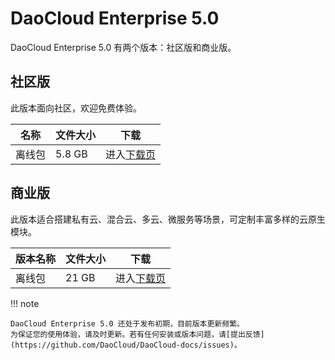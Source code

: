 # DaoCloud Enterprise 5.0

DaoCloud Enterprise 5.0 有两个版本：社区版和商业版。

## 社区版

此版本面向社区，欢迎免费体验。

| 名称   | 文件大小 | 下载                    |
| ------ | -------- | ----------------------- |
| 离线包 | 5.8 GB   | 进入[下载页](./free.md) |

## 商业版

此版本适合搭建私有云、混合云、多云、微服务等场景，可定制丰富多样的云原生模块。

| 版本名称 | 文件大小 | 下载                        |
| -------- | -------- | --------------------------- |
| 离线包   | 21 GB    | 进入[下载页](./business.md) |

!!! note

    DaoCloud Enterprise 5.0 还处于发布初期，目前版本更新频繁。
    为保证您的使用体验，请及时更新。若有任何安装或版本问题，请[提出反馈](https://github.com/DaoCloud/DaoCloud-docs/issues)。
